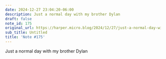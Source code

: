 ```yaml
---
date: 2024-12-27 23:04:20-06:00
description: Just a normal day with my brother Dylan
draft: false
note_id: 175
original_url: https://harper.micro.blog/2024/12/27/just-a-normal-day-with.html
sub_title: Untitled
title: 'Note #175'
---
```


Just a normal day with my brother Dylan